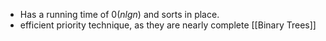 - Has a running time of $0(nlgn)$  and sorts in place. 
- efficient priority technique, as they are nearly complete [[Binary Trees]]